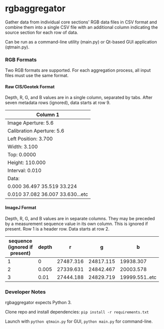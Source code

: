 # rgbaggregator
Gather data from individual core sections' RGB data files in CSV format and combine
them into a single CSV file with an additional column indicating the source
section for each row of data.

Can be run as a command-line utility (main.py) or Qt-based GUI application (qtmain.py).


### RGB Formats
Two RGB formats are supported. For each aggregation process, all input files must use the same format.

#### Raw CIS/Geotek Format
Depth, R, G, and B values are in a single column, separated by tabs.
After seven metadata rows (ignored), data starts at row 9.

|Column 1|
|--------|
|Image Aperture: 5.6|
|Calibration Aperture: 5.6|
|Left Position: 3.700|
|Width: 3.100|
|Top: 0.0000|
|Height: 110.000|
|Interval: 0.010|
|Data:|
|0.000	36.497	35.519	33.224|
|0.010	37.082	36.007	33.630...etc|

#### ImageJ Format
Depth, R, G, and B values are in separate columns. They may be preceded
by a measurement sequence value in its own column. This is ignored if present.
Row 1 is a header row. Data starts at row 2.

| sequence (ignored if present)  | depth | r         | g         | b         |
| - | ----- | --------- | --------- | --------- |
| 1 | 0     | 27487.316 | 24817.115 | 19938.307 |
| 2 | 0.005 | 27339.631 | 24842.467 | 20003.578 |
| 3 | 0.01  | 27444.188 | 24829.719 | 19999.551..etc |



### Developer Notes
rgbaggregator expects Python 3.

Clone repo and install dependencies: `pip install -r requirements.txt`

Launch with `python qtmain.py` for GUI, `python main.py` for command-line.